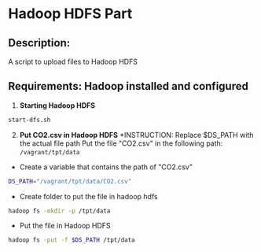 # Hadoop HDFS Part

## Description:

A script to upload files to Hadoop HDFS

## Requirements: Hadoop installed and configured

1. **Starting Hadoop HDFS**

```bash
start-dfs.sh
```

2. **Put CO2.csv in Hadoop HDFS**
   \*INSTRUCTION: Replace $DS_PATH with the actual file path
   Put the file "CO2.csv" in the following path: `/vagrant/tpt/data`

- Create a variable that contains the path of "CO2.csv"

```bash
DS_PATH="/vagrant/tpt/data/CO2.csv"
```

- Create folder to put the file in hadoop hdfs

```bash
hadoop fs -mkdir -p /tpt/data
```

- Put the file in Hadoop HDFS

```bash
hadoop fs -put -f $DS_PATH /tpt/data
```
